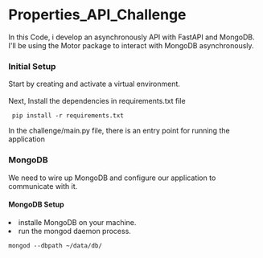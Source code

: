 # Properties_API_Challenge
<p>
In this Code, i develop an asynchronously API with FastAPI and MongoDB.<br/>
I'll be using the Motor package to interact with MongoDB asynchronously.
</p>
<p>
  <h3>Initial Setup</h3>
  Start by creating and activate a virtual environment. <br/><br/>
  Next, Install the dependencies in requirements.txt file <br/>
  <pre><code> pip install -r requirements.txt</code></pre>
  
  In the challenge/main.py file, there is an entry point for running the application
</p>
<p>
  <h3>MongoDB</h3>
  We need to wire up MongoDB and configure our application to communicate with it.<br/>
  <h4>MongoDB Setup</h4>
  <lu>
  <li>installe MongoDB on your machine.</li>
  <li>run the mongod daemon process.</li>
  <pre><code>mongod --dbpath ~/data/db/</code></pre>
  </lu>
</p>
